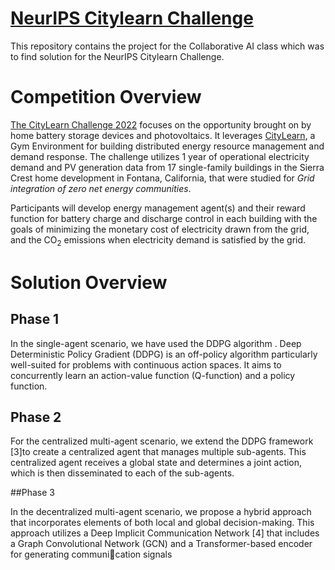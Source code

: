 # [NeurIPS Citylearn Challenge](https://www.aicrowd.com/challenges/neurips-2022-citylearn-challenge)


This repository contains the project for the Collaborative AI class which was to find solution for the NeurIPS  Citylearn Challenge.

#  Competition Overview
[The CityLearn Challenge 2022](https://www.aicrowd.com/challenges/neurips-2022-citylearn-challenge) focuses on the opportunity brought on by home battery storage devices and photovoltaics. It leverages [CityLearn](https://github.com/intelligent-environments-lab/CityLearn/tree/citylearn_2022), a Gym Environment for building distributed energy resource management and demand response. The challenge utilizes 1 year of operational electricity demand and PV generation data from 17 single-family buildings in the Sierra Crest home development in Fontana, California, that were studied for _Grid integration of zero net energy communities_.

Participants will develop energy management agent(s) and their reward function for battery charge and discharge control in each building with the goals of minimizing the monetary cost of electricity drawn from the grid, and the CO<sub>2</sub> emissions when electricity demand is satisfied by the grid.

# Solution Overview


## Phase 1
In the single-agent scenario, we have used the DDPG algorithm . Deep Deterministic Policy Gradient
(DDPG) is an off-policy algorithm particularly well-suited for problems with continuous action spaces. It
aims to concurrently learn an action-value function (Q-function) and a policy function.

## Phase 2 
For the centralized multi-agent scenario, we extend the DDPG framework [3]to create a centralized agent
that manages multiple sub-agents. This centralized agent receives a global state and determines a joint
action, which is then disseminated to each of the sub-agents.

##Phase 3


In the decentralized multi-agent scenario, we propose a hybrid approach that incorporates elements of both
local and global decision-making. This approach utilizes a Deep Implicit Communication Network [4] that
includes a Graph Convolutional Network (GCN) and a Transformer-based encoder for generating communication signals






